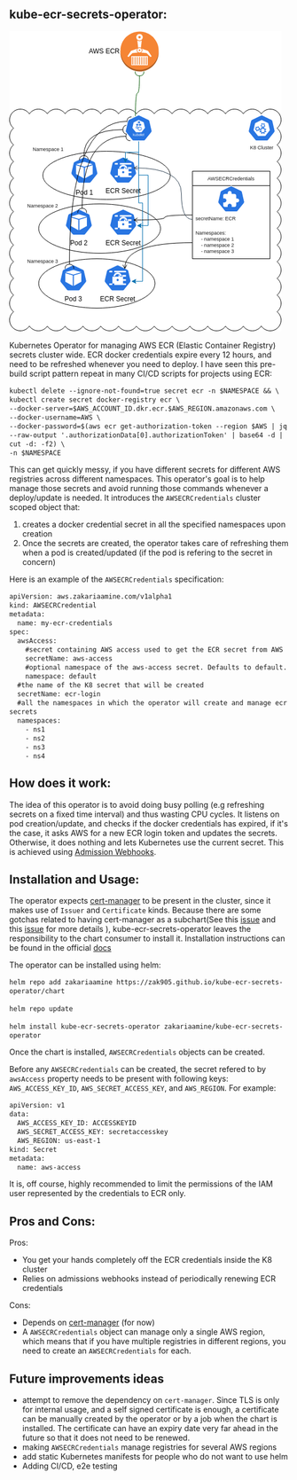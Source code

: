 ## kube-ecr-secrets-operator:

![diagram](diagram.png)

Kubernetes Operator for managing AWS ECR (Elastic Container Registry) secrets cluster wide. ECR docker credentials expire every 12 hours, and need to be refreshed whenever you need to deploy. I have seen this pre-build script pattern repeat in many CI/CD scripts for projects using ECR:
```
kubectl delete --ignore-not-found=true secret ecr -n $NAMESPACE && \
kubectl create secret docker-registry ecr \
--docker-server=$AWS_ACCOUNT_ID.dkr.ecr.$AWS_REGION.amazonaws.com \
--docker-username=AWS \
--docker-password=$(aws ecr get-authorization-token --region $AWS | jq --raw-output '.authorizationData[0].authorizationToken' | base64 -d | cut -d: -f2) \
-n $NAMESPACE

```
This can get quickly messy, if you have different secrets for different AWS registries across different namespaces. This operator's goal is to help manage those secrets and avoid running those commands whenever a deploy/update is needed. It introduces the `AWSECRCredentials` cluster scoped object that:

1. creates a docker credential secret in all the specified namespaces upon creation
2. Once the secrets are created, the operator takes care of refreshing them when a pod is created/updated (if the pod is refering to the secret in concern)

Here is an example of the `AWSECRCredentials` specification:

```
apiVersion: aws.zakariaamine.com/v1alpha1
kind: AWSECRCredential
metadata:
  name: my-ecr-credentials
spec:
  awsAccess:
    #secret containing AWS access used to get the ECR secret from AWS
    secretName: aws-access
    #optional namespace of the aws-access secret. Defaults to default.
    namespace: default
  #the name of the K8 secret that will be created
  secretName: ecr-login
  #all the namespaces in which the operator will create and manage ecr secrets
  namespaces:
    - ns1
    - ns2
    - ns3
    - ns4
```

## How does it work:

The idea of this operator is to avoid doing busy polling (e.g refreshing secrets on a fixed time interval) and thus wasting CPU cycles. It listens on pod creation/update, and checks if the docker credentials has expired, if it's the case, it asks AWS for a new ECR login token and updates the secrets. Otherwise, it does nothing and lets Kubernetes use the current secret. This is achieved using [Admission Webhooks](https://kubernetes.io/docs/reference/access-authn-authz/extensible-admission-controllers/). 

## Installation and Usage:

The operator expects [cert-manager](https://github.com/cert-manager/cert-manager) to be present in the cluster, since it makes use of `Issuer` and `Certificate` kinds. Because there are some gotchas related to having cert-manager as a subchart(See this [issue](https://github.com/cert-manager/cert-manager/issues/3246) and this [issue](https://github.com/cert-manager/cert-manager/issues/3116) for more details ), kube-ecr-secrets-operator leaves the responsibility to the chart consumer to install it. Installation instructions can be found in the official [docs](https://cert-manager.io/docs/installation/helm/)

The operator can be installed using helm:

```
helm repo add zakariaamine https://zak905.github.io/kube-ecr-secrets-operator/chart

helm repo update 

helm install kube-ecr-secrets-operator zakariaamine/kube-ecr-secrets-operator

```

Once the chart is installed, `AWSECRCredentials` objects can be created.

Before any `AWSECRCredentials` can be created, the secret refered to by `awsAccess` property needs to be present with following keys: `AWS_ACCESS_KEY_ID`, `AWS_SECRET_ACCESS_KEY`, and `AWS_REGION`. For example:

```
apiVersion: v1
data:
  AWS_ACCESS_KEY_ID: ACCESSKEYID
  AWS_SECRET_ACCESS_KEY: secretaccesskey
  AWS_REGION: us-east-1
kind: Secret
metadata:
  name: aws-access
```

It is, off course, highly recommended to limit the permissions of the IAM user represented by the credentials to ECR only.

## Pros and Cons:

Pros:
* You get your hands completely off the ECR credentials inside the K8 cluster
* Relies on admissions webhooks instead of periodically renewing ECR credentials
  
Cons:

* Depends on [cert-manager](https://github.com/cert-manager/cert-manager) (for now)
* A `AWSECRCredentials` object can manage only a single AWS region, which means that if you have multiple registries in different regions, you need to create an `AWSECRCredentials` for each.
  
## Future improvements ideas

* attempt to remove the dependency on `cert-manager`. Since TLS is only for internal usage, and a self signed certificate is enough, a certificate can be manually created by the operator or by a job when the chart is installed. The certificate can have an expiry date very far ahead in the future so that it does not need to be renewed. 
* making `AWSECRCredentials` manage registries for several AWS regions
* add static Kubernetes manifests for people who do not want to use helm
* Adding CI/CD, e2e testing